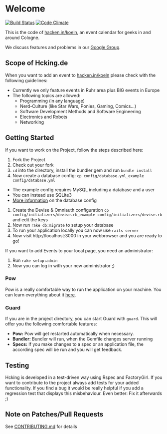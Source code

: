 # Welcome

[![Build
Status](https://secure.travis-ci.org/hcking/hcking.png?branch=master)](http://travis-ci.org/hcking/hcking)
[![Code
Climate](https://codeclimate.com/badge.png)](https://codeclimate.com/github/hcking/hcking)

This is the code of [hacken.in/koeln](http://hacken.in/koeln), an event
calendar for geeks in and around Cologne.

We discuss features and problems in our [Google Group](http://groups.google.com/group/hcking).

## Scope of Hcking.de

When you want to add an event to [hacken.in/koeln](http://hacken.in/koeln) please check with the following guidelines:

* Currently we only feature events in Ruhr area plus BIG events in Europe
* The following topics are allowed:
  * Programming (in any language)
  * Nerd-Culture (like Star Wars, Ponies, Gaming, Comics...)
  * Software Development Methods and Software Engineering
  * Electronics and Robots
  * Networking

## Getting Started

If you want to work on the Project, follow the steps described here:

1. Fork the Project
1. Check out your fork
1. `cd` into the directory, install the bundler gem and run `bundle install`
1. Now create a database config: `cp config/database.yml_example config/database.yml`
  * The example config requires MySQL including a database and a user
  * You can instead use SQLite3
  * [More information](http://guides.rubyonrails.org/getting_started.html#configuring-a-database) on the database config
1. Create the Devise & Omniauth configuration `cp config/initializers/devise.rb_example config/initializers/devise.rb` and edit the keys
1. Now run `rake db:migrate` to setup your database
1. To run your application locally you can now use `rails server`
1. Now visit http://localhost:3000 in your webbrowser and you are ready to go!

If you want to add Events to your local page, you need an administrator:

1. Run `rake setup:admin`
1. Now you can log in with your new administrator ;)

### Pow

Pow is a really comfortable way to run the application on your machine.
You can learn everything about it [here](http://pow.cx).

### Guard

If you are in the project directory, you can start Guard with `guard`.
This will offer you the following comfortable features:

* **Pow:** Pow will get restarted automatically when necessary.
* **Bundler:** Bundler will run, when the Gemfile changes
  server running
* **Specs:** If you make changes to a spec or an application file, the
  according spec will be run and you will get feedback.

## Testing

Hcking is developed in a test-driven way using Rspec and
FactoryGirl. If you want to contribute to the project always add
tests for your added functionality. If you find a bug it would be
really helpful if you add a regression test that displays this
misbehaviour. Even better: Fix it afterwards ;)

## Note on Patches/Pull Requests

See [CONTRIBUTING.md](CONTRIBUTING.md) for details
